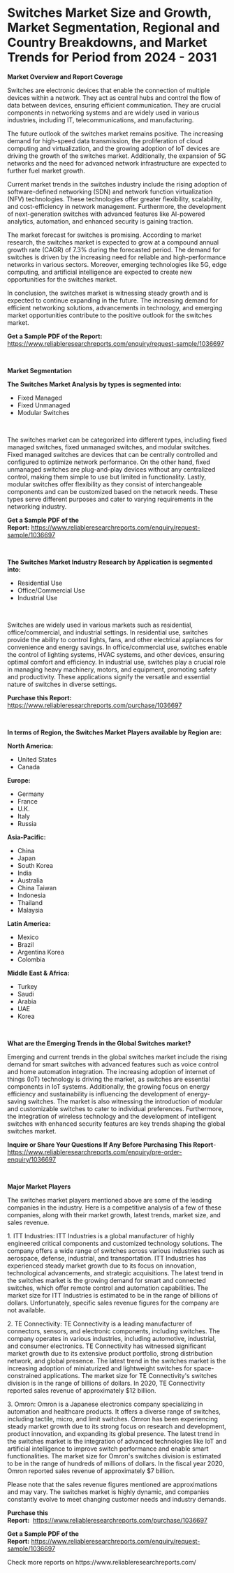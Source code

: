 <p><h1>Switches Market Size and Growth, Market Segmentation, Regional and Country Breakdowns, and Market Trends for Period from 2024 -  2031</h1></p><p><strong>Market Overview and Report Coverage</strong></p>
<p><p>Switches are electronic devices that enable the connection of multiple devices within a network. They act as central hubs and control the flow of data between devices, ensuring efficient communication. They are crucial components in networking systems and are widely used in various industries, including IT, telecommunications, and manufacturing.</p><p>The future outlook of the switches market remains positive. The increasing demand for high-speed data transmission, the proliferation of cloud computing and virtualization, and the growing adoption of IoT devices are driving the growth of the switches market. Additionally, the expansion of 5G networks and the need for advanced network infrastructure are expected to further fuel market growth.</p><p>Current market trends in the switches industry include the rising adoption of software-defined networking (SDN) and network function virtualization (NFV) technologies. These technologies offer greater flexibility, scalability, and cost-efficiency in network management. Furthermore, the development of next-generation switches with advanced features like AI-powered analytics, automation, and enhanced security is gaining traction.</p><p>The market forecast for switches is promising. According to market research, the switches market is expected to grow at a compound annual growth rate (CAGR) of 7.3% during the forecasted period. The demand for switches is driven by the increasing need for reliable and high-performance networks in various sectors. Moreover, emerging technologies like 5G, edge computing, and artificial intelligence are expected to create new opportunities for the switches market.</p><p>In conclusion, the switches market is witnessing steady growth and is expected to continue expanding in the future. The increasing demand for efficient networking solutions, advancements in technology, and emerging market opportunities contribute to the positive outlook for the switches market.</p></p>
<p><strong>Get a Sample PDF of the Report:</strong> <a href="https://www.reliableresearchreports.com/enquiry/request-sample/1036697">https://www.reliableresearchreports.com/enquiry/request-sample/1036697</a></p>
<p>&nbsp;</p>
<p><strong>Market Segmentation</strong></p>
<p><strong>The Switches Market Analysis by types is segmented into:</strong></p>
<p><ul><li>Fixed Managed</li><li>Fixed Unmanaged</li><li>Modular Switches</li></ul></p>
<p>&nbsp;</p>
<p><p>The switches market can be categorized into different types, including fixed managed switches, fixed unmanaged switches, and modular switches. Fixed managed switches are devices that can be centrally controlled and configured to optimize network performance. On the other hand, fixed unmanaged switches are plug-and-play devices without any centralized control, making them simple to use but limited in functionality. Lastly, modular switches offer flexibility as they consist of interchangeable components and can be customized based on the network needs. These types serve different purposes and cater to varying requirements in the networking industry.</p></p>
<p><strong>Get a Sample PDF of the Report:</strong>&nbsp;<a href="https://www.reliableresearchreports.com/enquiry/request-sample/1036697">https://www.reliableresearchreports.com/enquiry/request-sample/1036697</a></p>
<p>&nbsp;</p>
<p><strong>The Switches Market Industry Research by Application is segmented into:</strong></p>
<p><ul><li>Residential Use</li><li>Office/Commercial Use</li><li>Industrial Use</li></ul></p>
<p>&nbsp;</p>
<p><p>Switches are widely used in various markets such as residential, office/commercial, and industrial settings. In residential use, switches provide the ability to control lights, fans, and other electrical appliances for convenience and energy savings. In office/commercial use, switches enable the control of lighting systems, HVAC systems, and other devices, ensuring optimal comfort and efficiency. In industrial use, switches play a crucial role in managing heavy machinery, motors, and equipment, promoting safety and productivity. These applications signify the versatile and essential nature of switches in diverse settings.</p></p>
<p><strong>Purchase this Report:</strong>&nbsp; <a href="https://www.reliableresearchreports.com/purchase/1036697">https://www.reliableresearchreports.com/purchase/1036697</a></p>
<p>&nbsp;</p>
<p><strong>In terms of Region, the Switches Market Players available by Region are:</strong></p>
<p>
    <p> <strong> North America: </strong>
        <ul>
            <li>United States</li>
            <li>Canada</li>
        </ul>
        </p> 
    <p> <strong> Europe: </strong>
        <ul>
            <li>Germany</li>
            <li>France</li>
            <li>U.K.</li>
            <li>Italy</li>
            <li>Russia</li>
        </ul>
        </p> 
    <p> <strong> Asia-Pacific: </strong>
        <ul>
            <li>China</li>
            <li>Japan</li>
            <li>South Korea</li>
            <li>India</li>
            <li>Australia</li>
            <li>China Taiwan</li>
            <li>Indonesia</li>
            <li>Thailand</li>
            <li>Malaysia</li>
        </ul>
        </p> 
    <p> <strong> Latin America: </strong>
        <ul>
            <li>Mexico</li>
            <li>Brazil</li>
            <li>Argentina Korea</li>
            <li>Colombia</li>
        </ul>
        </p> 
    <p> <strong> Middle East & Africa: </strong>
        <ul>
            <li>Turkey</li>
            <li>Saudi</li>
            <li>Arabia</li>
            <li>UAE</li>
            <li>Korea</li>
        </ul>
    </p>
    </p>
<p>&nbsp;</p>
<p><strong>What are the Emerging Trends in the Global Switches market?</strong></p>
<p><p>Emerging and current trends in the global switches market include the rising demand for smart switches with advanced features such as voice control and home automation integration. The increasing adoption of internet of things (IoT) technology is driving the market, as switches are essential components in IoT systems. Additionally, the growing focus on energy efficiency and sustainability is influencing the development of energy-saving switches. The market is also witnessing the introduction of modular and customizable switches to cater to individual preferences. Furthermore, the integration of wireless technology and the development of intelligent switches with enhanced security features are key trends shaping the global switches market.</p></p>
<p><strong>Inquire or Share Your Questions If Any Before Purchasing This Report</strong>- <a href="https://www.reliableresearchreports.com/enquiry/pre-order-enquiry/1036697">https://www.reliableresearchreports.com/enquiry/pre-order-enquiry/1036697</a></p>
<p>&nbsp;</p>
<p><strong>Major Market Players</strong></p>
<p><p>The switches market players mentioned above are some of the leading companies in the industry. Here is a competitive analysis of a few of these companies, along with their market growth, latest trends, market size, and sales revenue.</p><p>1. ITT Industries: ITT Industries is a global manufacturer of highly engineered critical components and customized technology solutions. The company offers a wide range of switches across various industries such as aerospace, defense, industrial, and transportation. ITT Industries has experienced steady market growth due to its focus on innovation, technological advancements, and strategic acquisitions. The latest trend in the switches market is the growing demand for smart and connected switches, which offer remote control and automation capabilities. The market size for ITT Industries is estimated to be in the range of billions of dollars. Unfortunately, specific sales revenue figures for the company are not available.</p><p>2. TE Connectivity: TE Connectivity is a leading manufacturer of connectors, sensors, and electronic components, including switches. The company operates in various industries, including automotive, industrial, and consumer electronics. TE Connectivity has witnessed significant market growth due to its extensive product portfolio, strong distribution network, and global presence. The latest trend in the switches market is the increasing adoption of miniaturized and lightweight switches for space-constrained applications. The market size for TE Connectivity's switches division is in the range of billions of dollars. In 2020, TE Connectivity reported sales revenue of approximately $12 billion.</p><p>3. Omron: Omron is a Japanese electronics company specializing in automation and healthcare products. It offers a diverse range of switches, including tactile, micro, and limit switches. Omron has been experiencing steady market growth due to its strong focus on research and development, product innovation, and expanding its global presence. The latest trend in the switches market is the integration of advanced technologies like IoT and artificial intelligence to improve switch performance and enable smart functionalities. The market size for Omron's switches division is estimated to be in the range of hundreds of millions of dollars. In the fiscal year 2020, Omron reported sales revenue of approximately $7 billion.</p><p>Please note that the sales revenue figures mentioned are approximations and may vary. The switches market is highly dynamic, and companies constantly evolve to meet changing customer needs and industry demands.</p></p>
<p><strong>Purchase this Report:</strong>&nbsp;&nbsp;<a href="https://www.reliableresearchreports.com/purchase/1036697">https://www.reliableresearchreports.com/purchase/1036697</a></p>
<p></p>
<p><strong>Get a Sample PDF of the Report:</strong>&nbsp;<a href="https://www.reliableresearchreports.com/enquiry/request-sample/1036697">https://www.reliableresearchreports.com/enquiry/request-sample/1036697</a></p>
<p>Check more reports on https://www.reliableresearchreports.com/</p>